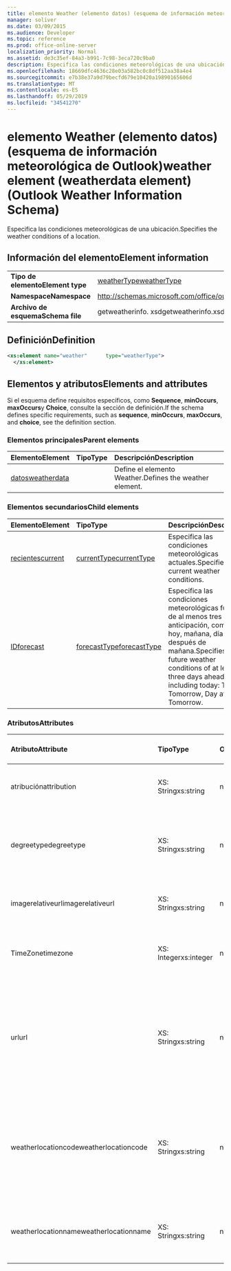 ```yaml
---
title: elemento Weather (elemento datos) (esquema de información meteorológica de Outlook)
manager: soliver
ms.date: 03/09/2015
ms.audience: Developer
ms.topic: reference
ms.prod: office-online-server
localization_priority: Normal
ms.assetid: de3c35ef-84a3-b991-7c98-3eca720c9ba0
description: Especifica las condiciones meteorológicas de una ubicación.
ms.openlocfilehash: 18669dfc4636c28e03a582bc0c8df512aa38a4e4
ms.sourcegitcommit: e7b38e37a9d79becfd679e10420a19890165606d
ms.translationtype: MT
ms.contentlocale: es-ES
ms.lasthandoff: 05/29/2019
ms.locfileid: "34541270"
---
```

# <a name="weather-element-weatherdata-element-outlook-weather-information-schema"></a><span data-ttu-id="b5570-103">elemento Weather (elemento datos) (esquema de información meteorológica de Outlook)</span><span class="sxs-lookup"><span data-stu-id="b5570-103">weather element (weatherdata element) (Outlook Weather Information Schema)</span></span>

<span data-ttu-id="b5570-104">Especifica las condiciones meteorológicas de una ubicación.</span><span class="sxs-lookup"><span data-stu-id="b5570-104">Specifies the weather conditions of a location.</span></span>
  
## <a name="element-information"></a><span data-ttu-id="b5570-105">Información del elemento</span><span class="sxs-lookup"><span data-stu-id="b5570-105">Element information</span></span>

|||
|:-----|:-----|
|<span data-ttu-id="b5570-106">**Tipo de elemento**</span><span class="sxs-lookup"><span data-stu-id="b5570-106">**Element type**</span></span> <br/> |[<span data-ttu-id="b5570-107">weatherType</span><span class="sxs-lookup"><span data-stu-id="b5570-107">weatherType</span></span>](weathertype-complextype-outlook-weather-information-schema.md) <br/> |
|<span data-ttu-id="b5570-108">**Namespace**</span><span class="sxs-lookup"><span data-stu-id="b5570-108">**Namespace**</span></span> <br/> |http://schemas.microsoft.com/office/outlook/15/getweatherinfo.xsd  <br/> |
|<span data-ttu-id="b5570-109">**Archivo de esquema**</span><span class="sxs-lookup"><span data-stu-id="b5570-109">**Schema file**</span></span> <br/> |<span data-ttu-id="b5570-110">getweatherinfo. xsd</span><span class="sxs-lookup"><span data-stu-id="b5570-110">getweatherinfo.xsd</span></span>  <br/> |
   
## <a name="definition"></a><span data-ttu-id="b5570-111">Definición</span><span class="sxs-lookup"><span data-stu-id="b5570-111">Definition</span></span>

```XML
<xs:element name="weather"      type="weatherType">
  </xs:element>  

```

## <a name="elements-and-attributes"></a><span data-ttu-id="b5570-112">Elementos y atributos</span><span class="sxs-lookup"><span data-stu-id="b5570-112">Elements and attributes</span></span>

<span data-ttu-id="b5570-113">Si el esquema define requisitos específicos, como **Sequence**, **minOccurs**, **maxOccurs**y **Choice**, consulte la sección de definición.</span><span class="sxs-lookup"><span data-stu-id="b5570-113">If the schema defines specific requirements, such as **sequence**, **minOccurs**, **maxOccurs**, and **choice**, see the definition section.</span></span> 
  
### <a name="parent-elements"></a><span data-ttu-id="b5570-114">Elementos principales</span><span class="sxs-lookup"><span data-stu-id="b5570-114">Parent elements</span></span>

|<span data-ttu-id="b5570-115">**Elemento**</span><span class="sxs-lookup"><span data-stu-id="b5570-115">**Element**</span></span>|<span data-ttu-id="b5570-116">**Tipo**</span><span class="sxs-lookup"><span data-stu-id="b5570-116">**Type**</span></span>|<span data-ttu-id="b5570-117">**Descripción**</span><span class="sxs-lookup"><span data-stu-id="b5570-117">**Description**</span></span>|
|:-----|:-----|:-----|
|[<span data-ttu-id="b5570-118">datos</span><span class="sxs-lookup"><span data-stu-id="b5570-118">weatherdata</span></span>](weatherdata-element-outlook-weather-information-schema.md) <br/> ||<span data-ttu-id="b5570-119">Define el elemento Weather.</span><span class="sxs-lookup"><span data-stu-id="b5570-119">Defines the weather element.</span></span>  <br/> |
   
### <a name="child-elements"></a><span data-ttu-id="b5570-120">Elementos secundarios</span><span class="sxs-lookup"><span data-stu-id="b5570-120">Child elements</span></span>

|<span data-ttu-id="b5570-121">**Elemento**</span><span class="sxs-lookup"><span data-stu-id="b5570-121">**Element**</span></span>|<span data-ttu-id="b5570-122">**Tipo**</span><span class="sxs-lookup"><span data-stu-id="b5570-122">**Type**</span></span>|<span data-ttu-id="b5570-123">**Descripción**</span><span class="sxs-lookup"><span data-stu-id="b5570-123">**Description**</span></span>|
|:-----|:-----|:-----|
|[<span data-ttu-id="b5570-124">recientes</span><span class="sxs-lookup"><span data-stu-id="b5570-124">current</span></span>](current-element-weathertype-complextypeoutlook-weather-information-schema.md) <br/> |[<span data-ttu-id="b5570-125">currentType</span><span class="sxs-lookup"><span data-stu-id="b5570-125">currentType</span></span>](currenttype-complextype-outlook-weather-information-schema.md) <br/> |<span data-ttu-id="b5570-126">Especifica las condiciones meteorológicas actuales.</span><span class="sxs-lookup"><span data-stu-id="b5570-126">Specifies the current weather conditions.</span></span>  <br/> |
|[<span data-ttu-id="b5570-127">ID</span><span class="sxs-lookup"><span data-stu-id="b5570-127">forecast</span></span>](forecast-element-weathertype-complextypeoutlook-weather-information-schema.md) <br/> |[<span data-ttu-id="b5570-128">forecastType</span><span class="sxs-lookup"><span data-stu-id="b5570-128">forecastType</span></span>](forecasttype-complextype-outlook-weather-information-schema.md) <br/> |<span data-ttu-id="b5570-129">Especifica las condiciones meteorológicas futuras de al menos tres días de anticipación, como hoy: hoy, mañana, día después de mañana.</span><span class="sxs-lookup"><span data-stu-id="b5570-129">Specifies the future weather conditions of at least three days ahead including today: Today, Tomorrow, Day after Tomorrow.</span></span>  <br/> |
   
### <a name="attributes"></a><span data-ttu-id="b5570-130">Atributos</span><span class="sxs-lookup"><span data-stu-id="b5570-130">Attributes</span></span>

|<span data-ttu-id="b5570-131">**Atributo**</span><span class="sxs-lookup"><span data-stu-id="b5570-131">**Attribute**</span></span>|<span data-ttu-id="b5570-132">**Tipo**</span><span class="sxs-lookup"><span data-stu-id="b5570-132">**Type**</span></span>|<span data-ttu-id="b5570-133">**Obligatorio**</span><span class="sxs-lookup"><span data-stu-id="b5570-133">**Required**</span></span>|<span data-ttu-id="b5570-134">**Descripción**</span><span class="sxs-lookup"><span data-stu-id="b5570-134">**Description**</span></span>|<span data-ttu-id="b5570-135">**Posibles valores**</span><span class="sxs-lookup"><span data-stu-id="b5570-135">**Possible values**</span></span>|
|:-----|:-----|:-----|:-----|:-----|
|<span data-ttu-id="b5570-136">atribución</span><span class="sxs-lookup"><span data-stu-id="b5570-136">attribution</span></span>  <br/> |<span data-ttu-id="b5570-137">XS: String</span><span class="sxs-lookup"><span data-stu-id="b5570-137">xs:string</span></span>  <br/> |<span data-ttu-id="b5570-138">necesario</span><span class="sxs-lookup"><span data-stu-id="b5570-138">required</span></span>  <br/> |<span data-ttu-id="b5570-139">Especifica el origen de la información meteorológica.</span><span class="sxs-lookup"><span data-stu-id="b5570-139">Specifies the source of the weather information.</span></span>  <br/> |<span data-ttu-id="b5570-140">Un valor de tipo XS: String</span><span class="sxs-lookup"><span data-stu-id="b5570-140">A value of the type xs:string</span></span>  <br/> |
|<span data-ttu-id="b5570-141">degreetype</span><span class="sxs-lookup"><span data-stu-id="b5570-141">degreetype</span></span>  <br/> |<span data-ttu-id="b5570-142">XS: String</span><span class="sxs-lookup"><span data-stu-id="b5570-142">xs:string</span></span>  <br/> |<span data-ttu-id="b5570-143">necesario</span><span class="sxs-lookup"><span data-stu-id="b5570-143">required</span></span>  <br/> |<span data-ttu-id="b5570-144">Especifica la unidad para la temperatura de la ubicación, por ejemplo, Celsius.</span><span class="sxs-lookup"><span data-stu-id="b5570-144">Specifies the unit for the temperature of the location for example, Celsius.</span></span>  <br/> |<span data-ttu-id="b5570-145">C, F</span><span class="sxs-lookup"><span data-stu-id="b5570-145">C, F</span></span>  <br/> |
|<span data-ttu-id="b5570-146">imagerelativeurl</span><span class="sxs-lookup"><span data-stu-id="b5570-146">imagerelativeurl</span></span>  <br/> |<span data-ttu-id="b5570-147">XS: String</span><span class="sxs-lookup"><span data-stu-id="b5570-147">xs:string</span></span>  <br/> |<span data-ttu-id="b5570-148">necesario</span><span class="sxs-lookup"><span data-stu-id="b5570-148">required</span></span>  <br/> |<span data-ttu-id="b5570-149">Especifica la dirección URL de la imagen para la ubicación.</span><span class="sxs-lookup"><span data-stu-id="b5570-149">Specifies the URL of the image for the location.</span></span>  <br/> |<span data-ttu-id="b5570-150">Un valor de tipo XS: String</span><span class="sxs-lookup"><span data-stu-id="b5570-150">A value of the type xs:string</span></span>  <br/> |
|<span data-ttu-id="b5570-151">TimeZone</span><span class="sxs-lookup"><span data-stu-id="b5570-151">timezone</span></span>  <br/> |<span data-ttu-id="b5570-152">XS: Integer</span><span class="sxs-lookup"><span data-stu-id="b5570-152">xs:integer</span></span>  <br/> |<span data-ttu-id="b5570-153">necesario</span><span class="sxs-lookup"><span data-stu-id="b5570-153">required</span></span>  <br/> |<span data-ttu-id="b5570-154">Especifica el desplazamiento GMT.</span><span class="sxs-lookup"><span data-stu-id="b5570-154">Specifies the GMT offset.</span></span>  <br/> |<span data-ttu-id="b5570-155">Un valor comprendido entre-11 y 12 inclusive</span><span class="sxs-lookup"><span data-stu-id="b5570-155">A value between -11 and 12 inclusive</span></span>  <br/> |
|<span data-ttu-id="b5570-156">url</span><span class="sxs-lookup"><span data-stu-id="b5570-156">url</span></span>  <br/> |<span data-ttu-id="b5570-157">XS: String</span><span class="sxs-lookup"><span data-stu-id="b5570-157">xs:string</span></span>  <br/> |<span data-ttu-id="b5570-158">necesario</span><span class="sxs-lookup"><span data-stu-id="b5570-158">required</span></span>  <br/> |<span data-ttu-id="b5570-159">Especifica la dirección URL de la página web del servicio meteorológico que contiene información meteorológica para la ubicación especificada.</span><span class="sxs-lookup"><span data-stu-id="b5570-159">Specifies the URL for the web page of the weather service that contains weather information for the specified location.</span></span>  <br/> |<span data-ttu-id="b5570-160">Un valor de tipo XS: String</span><span class="sxs-lookup"><span data-stu-id="b5570-160">A value of the type xs:string</span></span>  <br/> |
|<span data-ttu-id="b5570-161">weatherlocationcode</span><span class="sxs-lookup"><span data-stu-id="b5570-161">weatherlocationcode</span></span>  <br/> |<span data-ttu-id="b5570-162">XS: String</span><span class="sxs-lookup"><span data-stu-id="b5570-162">xs:string</span></span>  <br/> |<span data-ttu-id="b5570-163">necesario</span><span class="sxs-lookup"><span data-stu-id="b5570-163">required</span></span>  <br/> |<span data-ttu-id="b5570-164">Especifica el código que está asociado con la ubicación que se usa para distinguir varias ubicaciones que tienen el mismo nombre.</span><span class="sxs-lookup"><span data-stu-id="b5570-164">Specifies the code that is associated with the location used to distinguish multiple location that have the same name.</span></span>  <br/> |<span data-ttu-id="b5570-165">Un valor de tipo XS: String</span><span class="sxs-lookup"><span data-stu-id="b5570-165">A value of the type xs:string</span></span>  <br/> |
|<span data-ttu-id="b5570-166">weatherlocationname</span><span class="sxs-lookup"><span data-stu-id="b5570-166">weatherlocationname</span></span>  <br/> |<span data-ttu-id="b5570-167">XS: String</span><span class="sxs-lookup"><span data-stu-id="b5570-167">xs:string</span></span>  <br/> |<span data-ttu-id="b5570-168">necesario</span><span class="sxs-lookup"><span data-stu-id="b5570-168">required</span></span>  <br/> |<span data-ttu-id="b5570-169">Especifica el nombre de la ubicación que aparece en el control desplegable.</span><span class="sxs-lookup"><span data-stu-id="b5570-169">Specifies the name of the location that appears in the drop-down control.</span></span>  <br/> |<span data-ttu-id="b5570-170">Un valor de tipo XS: String</span><span class="sxs-lookup"><span data-stu-id="b5570-170">A value of the type xs:string</span></span>  <br/> |
   

